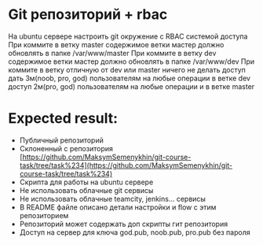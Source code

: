 
# Git репозиторий + rbac

На ubuntu сервере настроить git окружение с RBAC системой доступа 
При коммите в ветку master содержимое ветки мастер должно обновлять в папке /var/www/master
При коммите в ветку dev содержимое ветки мастер должно обновлять в папке /var/www/dev
При коммите в ветку отличную от dev или master ничего не делать
доступ дать 3м(noob, pro, god) пользователям на любые операции в ветке dev
доступ 2м(pro, god) пользователям на любые операции и в ветке master

# Expected result:
- Публичный репозиторий
- Склоненный с репозитория [https://github.com/MaksymSemenykhin/git-course-task/tree/task%234](https://github.com/MaksymSemenykhin/git-course-task/tree/task%234)
- Скрипта  для работы на ubuntu сервере
- Не использовать облачные git сервисы
- Не использовать облачные teamcity, jenkins... сервисы
- В README файле описано детали настройки и flow с этим репозиторием
- Репозиторий может содержать доп скрипты гит репозитория 
- Доступ на сервер для ключа god.pub, noob.pub, pro.pub без пароля
 
